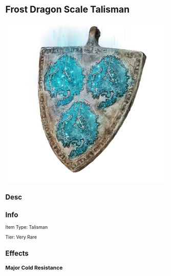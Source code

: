# Frost Dragon Scale Talisman

![](FrostDragonScaleTalisman+2.png)

## Desc

## Info

Item Type: Talisman

Tier: Very Rare

## Effects

### Major Cold Resistance
